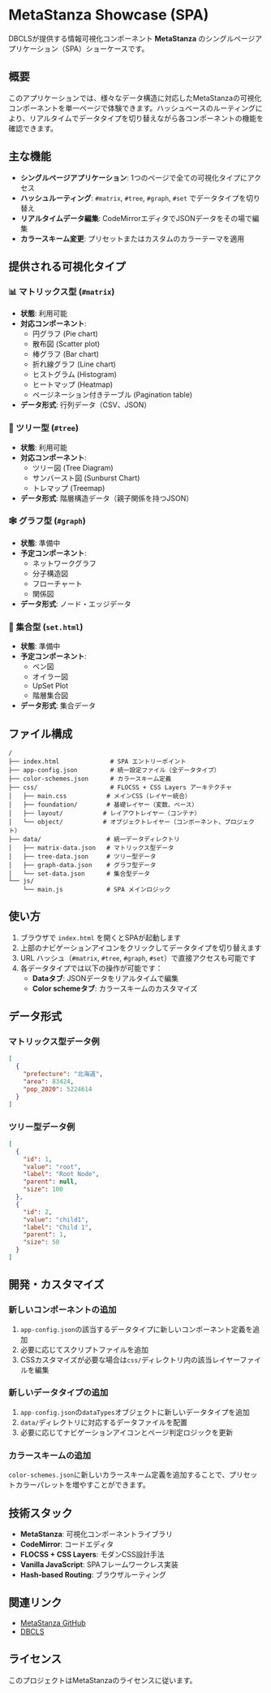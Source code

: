 # MetaStanza Showcase (SPA)

DBCLSが提供する情報可視化コンポーネント **MetaStanza** のシングルページアプリケーション（SPA）ショーケースです。

## 概要

このアプリケーションでは、様々なデータ構造に対応したMetaStanzaの可視化コンポーネントを単一ページで体験できます。ハッシュベースのルーティングにより、リアルタイムでデータタイプを切り替えながら各コンポーネントの機能を確認できます。

## 主な機能

- **シングルページアプリケーション**: 1つのページで全ての可視化タイプにアクセス
- **ハッシュルーティング**: `#matrix`, `#tree`, `#graph`, `#set` でデータタイプを切り替え
- **リアルタイムデータ編集**: CodeMirrorエディタでJSONデータをその場で編集
- **カラースキーム変更**: プリセットまたはカスタムのカラーテーマを適用

## 提供される可視化タイプ

### 📊 マトリックス型 (`#matrix`)
- **状態**: 利用可能
- **対応コンポーネント**: 
  - 円グラフ (Pie chart)
  - 散布図 (Scatter plot)
  - 棒グラフ (Bar chart)
  - 折れ線グラフ (Line chart)
  - ヒストグラム (Histogram)
  - ヒートマップ (Heatmap)
  - ページネーション付きテーブル (Pagination table)
- **データ形式**: 行列データ（CSV、JSON）

### 🌳 ツリー型 (`#tree`)
- **状態**: 利用可能
- **対応コンポーネント**:
  - ツリー図 (Tree Diagram)
  - サンバースト図 (Sunburst Chart)
  - トレマップ (Treemap)
- **データ形式**: 階層構造データ（親子関係を持つJSON）

### 🕸️ グラフ型 (`#graph`)
- **状態**: 準備中
- **予定コンポーネント**:
  - ネットワークグラフ
  - 分子構造図
  - フローチャート
  - 関係図
- **データ形式**: ノード・エッジデータ

### 🔵 集合型 (`set.html`)
- **状態**: 準備中
- **予定コンポーネント**:
  - ベン図
  - オイラー図
  - UpSet Plot
  - 階層集合図
- **データ形式**: 集合データ

## ファイル構成

```
/
├── index.html              # SPA エントリーポイント
├── app-config.json         # 統一設定ファイル（全データタイプ）
├── color-schemes.json      # カラースキーム定義
├── css/                    # FLOCSS + CSS Layers アーキテクチャ
│   ├── main.css           # メインCSS（レイヤー統合）
│   ├── foundation/        # 基礎レイヤー（変数、ベース）
│   ├── layout/           # レイアウトレイヤー（コンテナ）
│   └── object/           # オブジェクトレイヤー（コンポーネント、プロジェクト）
├── data/                  # 統一データディレクトリ
│   ├── matrix-data.json   # マトリックス型データ
│   ├── tree-data.json     # ツリー型データ
│   ├── graph-data.json    # グラフ型データ
│   └── set-data.json      # 集合型データ
└── js/
    └── main.js            # SPA メインロジック
```

## 使い方

1. ブラウザで `index.html` を開くとSPAが起動します
2. 上部のナビゲーションアイコンをクリックしてデータタイプを切り替えます
3. URL ハッシュ（`#matrix`, `#tree`, `#graph`, `#set`）で直接アクセスも可能です
4. 各データタイプでは以下の操作が可能です：
   - **Dataタブ**: JSONデータをリアルタイムで編集
   - **Color schemeタブ**: カラースキームのカスタマイズ

## データ形式

### マトリックス型データ例
```json
[
  {
    "prefecture": "北海道",
    "area": 83424,
    "pop_2020": 5224614
  }
]
```

### ツリー型データ例
```json
[
  {
    "id": 1,
    "value": "root",
    "label": "Root Node",
    "parent": null,
    "size": 100
  },
  {
    "id": 2,
    "value": "child1",
    "label": "Child 1",
    "parent": 1,
    "size": 50
  }
]
```

## 開発・カスタマイズ

### 新しいコンポーネントの追加

1. `app-config.json`の該当するデータタイプに新しいコンポーネント定義を追加
2. 必要に応じてスクリプトファイルを追加
3. CSSカスタマイズが必要な場合は`css/`ディレクトリ内の該当レイヤーファイルを編集

### 新しいデータタイプの追加

1. `app-config.json`の`dataTypes`オブジェクトに新しいデータタイプを追加
2. `data/`ディレクトリに対応するデータファイルを配置
3. 必要に応じてナビゲーションアイコンとページ判定ロジックを更新

### カラースキームの追加

`color-schemes.json`に新しいカラースキーム定義を追加することで、プリセットカラーパレットを増やすことができます。

## 技術スタック

- **MetaStanza**: 可視化コンポーネントライブラリ
- **CodeMirror**: コードエディタ
- **FLOCSS + CSS Layers**: モダンCSS設計手法
- **Vanilla JavaScript**: SPAフレームワークレス実装
- **Hash-based Routing**: ブラウザルーティング

## 関連リンク

- [MetaStanza GitHub](https://github.com/togostanza/metastanza)
- [DBCLS](https://dbcls.rois.ac.jp/)

## ライセンス

このプロジェクトはMetaStanzaのライセンスに従います。
